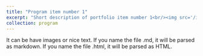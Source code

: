 ```yaml
---
title: "Program item number 1"
excerpt: "Short description of portfolio item number 1<br/><img src='/images/500x300.png'>"
collection: program
---
```


It can be have images or nice text. If you name the file .md, it will be parsed as markdown. If you name the file .html, it will be parsed as HTML. 
